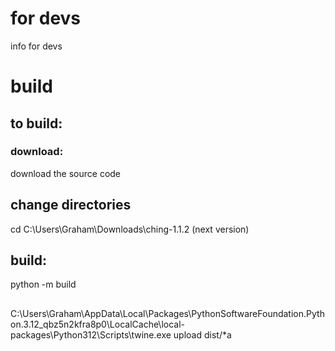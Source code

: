 # for devs
info for devs
# build
## to build:
### download:
download the source code
## change directories
cd C:\Users\Graham\Downloads\ching-1.1.2 (next version)
## build:
python -m build
##
C:\Users\Graham\AppData\Local\Packages\PythonSoftwareFoundation.Python.3.12_qbz5n2kfra8p0\LocalCache\local-packages\Python312\Scripts\twine.exe upload dist/*a
